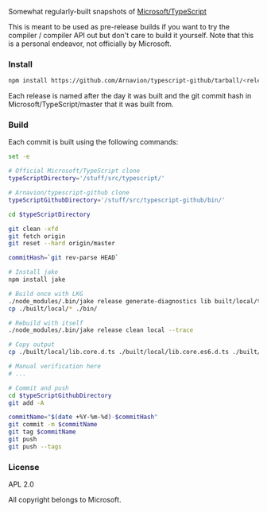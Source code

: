 Somewhat regularly-built snapshots of [Microsoft/TypeScript](https://github.com/Microsoft/TypeScript)

This is meant to be used as pre-release builds if you want to try the compiler / compiler API out but don't care to build it yourself. Note that this is a personal endeavor, not officially by Microsoft.


### Install

``` sh
npm install https://github.com/Arnavion/typescript-github/tarball/<release name>
```

Each release is named after the day it was built and the git commit hash in Microsoft/TypeScript/master that it was built from.


### Build

Each commit is built using the following commands:

```sh
set -e

# Official Microsoft/TypeScript clone
typeScriptDirectory='/stuff/src/typescript/'

# Arnavion/typescript-github clone
typeScriptGithubDirectory='/stuff/src/typescript-github/bin/'

cd $typeScriptDirectory

git clean -xfd
git fetch origin
git reset --hard origin/master

commitHash=`git rev-parse HEAD`

# Install jake
npm install jake

# Build once with LKG
./node_modules/.bin/jake release generate-diagnostics lib built/local/tsc.js --trace
cp ./built/local/* ./bin/

# Rebuild with itself
./node_modules/.bin/jake release clean local --trace

# Copy output
cp ./built/local/lib.core.d.ts ./built/local/lib.core.es6.d.ts ./built/local/lib.d.ts ./built/local/lib.dom.d.ts ./built/local/lib.es6.d.ts ./built/local/lib.webworker.d.ts ./built/local/tsc.js ./built/local/typescript.d.ts ./built/local/typescriptServices.d.ts ./built/local/typescriptServices.js ./bin/tsc $typeScriptGithubDirectory

# Manual verification here
# ...

# Commit and push
cd $typeScriptGithubDirectory
git add -A

commitName="$(date +%Y-%m-%d)-$commitHash"
git commit -m $commitName
git tag $commitName
git push
git push --tags
```


### License

APL 2.0

All copyright belongs to Microsoft.
